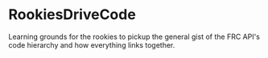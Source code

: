 # RookiesDriveCode
Learning grounds for the rookies to pickup the general gist of the FRC API's code hierarchy and how everything links together.
